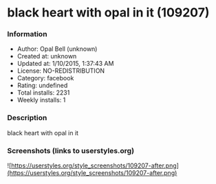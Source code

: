 # black heart with opal in it (109207)

### Information
- Author: Opal Bell (unknown)
- Created at: unknown
- Updated at: 1/10/2015, 1:37:43 AM
- License: NO-REDISTRIBUTION
- Category: facebook
- Rating: undefined
- Total installs: 2231
- Weekly installs: 1


### Description
black heart with opal in it


### Screenshots (links to userstyles.org)
![https://userstyles.org/style_screenshots/109207-after.png](https://userstyles.org/style_screenshots/109207-after.png)


